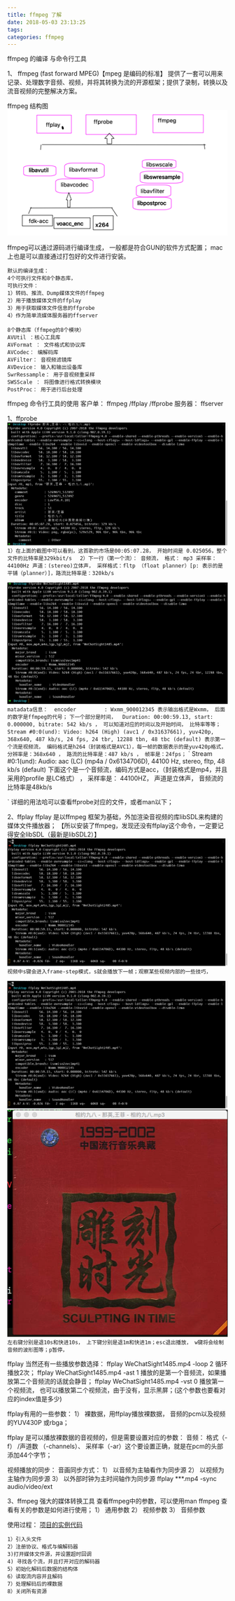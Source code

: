 ```yaml
---
title: ffmpeg 了解
date: 2018-05-03 23:13:25
tags:
categories: ffmpeg
---
```


ffmpeg 的编译 与命令行工具

1、 ffmpeg (fast forward MPEG)【mpeg 是编码的标准】
提供了一套可以用来记录、处理数字音频、视频，并将其转换为流的开源框架；提供了录制，转换以及流音视频的完整解决方案。

ffmpeg 结构图
![ffmpeg 模块之间的结构](../asset/Snip20180503_1.png)


ffmpeg可以通过源码进行编译生成， 一般都是符合GUN的软件方式配置；
mac 上也是可以直接通过打包好的文件进行安装。

```
默认的编译生成：
4个可执行文件和8个静态库，
可执行文件： 
1）转码、推流、Dump媒体文件的ffmpeg
2）用于播放媒体文件的ffplay
3）用于获取媒体文件信息的ffprobe
4）作为简单流媒体服务器的ffserver

8个静态库（ffmpeg的8个模块）
AVUtil ：核心工具库
AVFormat ： 文件格式和协议库
AVCodec： 编解码库
AVFilter： 音视频滤镜库
AVDevice： 输入和输出设备库
SwrRessample： 用于音视频重采样
SWSScale ： 将图像进行格式转换模块
PostProc： 用于进行后台处理
```

ffmpeg 命令行工具的使用
客户单： ffmpeg /ffplay /ffprobe
服务器： ffserver

1、ffprobe
![示例：查看一首歌的信息如下](../asset/Snip20180503_2.png)
`
1）在上面的截图中可以看到，这首歌的市场是00:05:07.28， 开始时间是 0.025056，整个文件的比特率是329kbit/s
`
`  
2）下一行（第一个流）： 音频流， 格式： mp3 采样率：44100Hz 声道：(stereo)立体声， 采样格式：fltp （float planner）[p: 表示的是平铺（planner）]，路流比特率是：320kb/s
`

![示例：查看一个视频的信息如下](../asset/Snip20180504_4.png)
`
matadata信息： 
 encoder         : Wxmm_900012345 表示输出格式是Wxmm， 后面的数字是ffmpeg的代号；
`
`
下一个部分是时间，  Duration: 00:00:59.13, start: 0.000000, bitrate: 542 kb/s ， 可以知道对应的时间以及开始时间， 比特率等等；
`
`
Stream #0:0(und): Video: h264 (High) (avc1 / 0x31637661), yuv420p, 368x640, 487 kb/s, 24 fps, 24 tbr, 12288 tbn, 48 tbc (default)
表示第一个流是视频流， 编码格式是h264（封装格式是AVC1），每一帧的数据表示的是yuv420p格式，分辨率是：368x640 ， 路流的比特率是：487 kb/s ， 帧率是：24fps；
`
`
    Stream #0:1(und): Audio: aac (LC) (mp4a / 0x6134706D), 44100 Hz, stereo, fltp, 48 kb/s (default)
  下面这个是一个音频流，编码方式是acc，（封装格式是mp4，并且采用的profile 是LC格式） ， 采样率是： 44100HZ， 声道是立体声， 音频流的比特率是48kb/s

`
详细的用法哈可以查看ffprobe对应的文件，或者man以下；

2、ffplay 
ffplay 是以ffmpeg 框架为基础，外加渲染音视频的库libSDL来构建的媒体文件播放器；
【所以安装了ffmpeg，发现还没有ffplay这个命令，一定要记得安全libSDL（最新是libSDL2）】
![示例：用ffplay播放视频（对应的播放的率变换以及+ 视频界面）](../asset/Snip20180504_6.png)
`
视频中s键会进入frame-step模式，s就会播放下一帧；观察某些视频内部的一些技巧，
`


![示例：用ffplay播放音频（对应的播放的率变换以及+ 语谱图画界面）](../asset/Snip20180504_6.png)
![示例：用ffplay播放音频（对应的播放的率变换以及+ 语谱图画界面）](../asset/Snip20180504_10.png)
`
左右键分别是退10s和快进10s， 上下键分别是退1m和快进1m；esc退出播放， w键将会绘制音频的波形图等；p暂停，
`

ffplay 当然还有一些播放参数选择：
ffplay WeChatSight1485.mp4 -loop 2  循环播放2次；
ffplay WeChatSight1485.mp4 -ast 1 播放的是第一个音频流，如果播放第二个音频流的话就会静音；
ffplay WeChatSight1485.mp4 -vst 0 播放第一个视频流，  也可以播放第二个视频流，由于没有，显示黑屏；(这个参数也要看对应的index值是多少)

ffplay有用的一些参数：
1） 裸数据，用ffplay播放裸数据， 音频的pcm以及视频的YUV430P 或rbga；

ffplay 是可以播放裸数据的音视频的，但是需要设置对应的参数： 
音频： 格式（-f） /声道数 （-channels）、 采样率（-ar）这个要设置正确，就是在pcm的头部添加44个字节；

视频播放的同步： 音画同步方式：
1） 以音频为主轴看作为同步源
2） 以视频为主轴作为同步源
3） 以外部时钟为主时间轴作为同步源
ffplay ***.mp4 -sync audio/video/ext


3、ffmpeg 强大的媒体转换工具
查看ffmpeg中的参数，可以使用man ffmpeg
查看有关的参数是如何进行使用；
1） 通用参数
2） 视频参数
3） 音频参数

使用过程：
[项目的实例代码](https://github.com/zhanxiaokai/iOS-FFmpegDecoder)
```
1）引入头文件
2）注册协议、格式与编解码器
3)打开媒体文件源，并设置超时回调
4) 寻找各个流，并且打开对应的解码器
5）初始化解码后数据的结构体
6）读取流内容并且解码
7）处理解码后的裸数据
8）关闭所有资源


```






